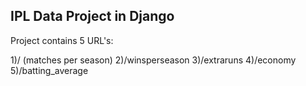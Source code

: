 IPL Data Project in Django
-------------------------------------

Project contains 5 URL's:

1)/	(matches per season)
2)/winsperseason
3)/extraruns
4)/economy
5)/batting_average


